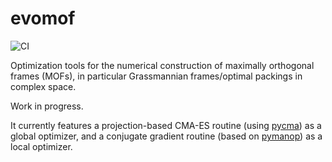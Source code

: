 # evomof

![CI](https://github.com/chuan97/evomof/actions/workflows/ci.yml/badge.svg)

Optimization tools for the numerical construction of maximally orthogonal frames (MOFs), 
in particular Grassmannian frames/optimal packings in complex space.

Work in progress. 

It currently features a projection-based CMA-ES routine (using [pycma](https://github.com/CMA-ES/pycma)) as a global optimizer,
and a conjugate gradient routine (based on [pymanop](https://github.com/pymanopt/pymanopt)) as a local optimizer.


